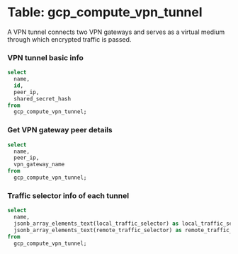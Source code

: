 # Table: gcp_compute_vpn_tunnel

A VPN tunnel connects two VPN gateways and serves as a virtual medium through which encrypted traffic is passed.

### VPN tunnel basic info

```sql
select
  name,
  id,
  peer_ip,
  shared_secret_hash
from
  gcp_compute_vpn_tunnel;
```

### Get VPN gateway peer details

```sql
select
  name,
  peer_ip,
  vpn_gateway_name
from
  gcp_compute_vpn_tunnel;
```

### Traffic selector info of each tunnel

```sql
select
  name,
  jsonb_array_elements_text(local_traffic_selector) as local_traffic_selector,
  jsonb_array_elements_text(remote_traffic_selector) as remote_traffic_selector
from
  gcp_compute_vpn_tunnel;
```
